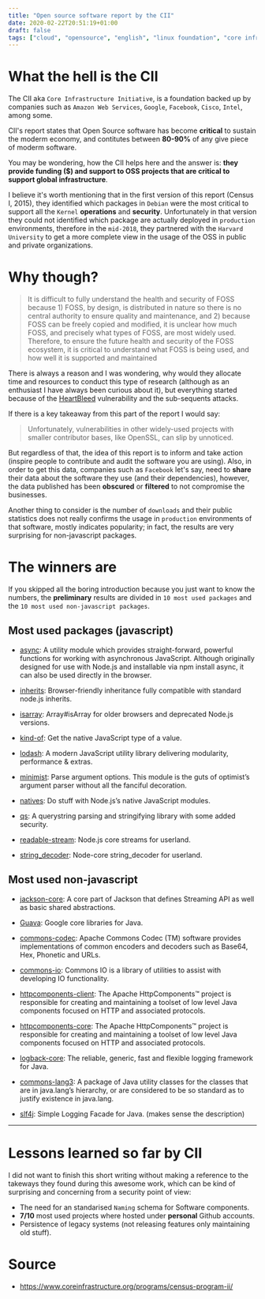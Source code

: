 ```yaml
---
title: "Open source software report by the CII"
date: 2020-02-22T20:51:19+01:00
draft: false
tags: ["cloud", "opensource", "english", "linux foundation", "core infrastructure initiative"]
---
```


# What the hell is the CII

The CII aka `Core Infrastructure Initiative`, is a foundation backed up by companies such as `Amazon Web Services`, `Google`, `Facebook`, `Cisco`, `Intel`, among some. 

CII's report states that Open Source software has become **critical** to sustain the moderm economy, and contitutes between **80-90%** of any give piece of moderm software.

You may be wondering, how the CII helps here and the answer is: **they provide funding ($) and support to OSS projects that are critical to support global infrastructure**.

I believe it's worth mentioning that in the first version of this report (Census I, 2015), they identified which packages in `Debian` were the most critical to support all the `Kernel` **operations** and **security**. Unfortunately in that version they could not identified which package are actually deployed in `production` environments, therefore in the `mid-2018`, they partnered with the `Harvard University` to get a more complete view in the usage of the OSS in public and private organizations.

# Why though?

> It is difficult to fully understand the health and security of FOSS because 1) FOSS, by design, is distributed in nature so there is no central authority  to ensure quality and maintenance, and 2) because FOSS can be freely copied and modified, it is unclear how much FOSS, and precisely what types of FOSS, are most widely used. Therefore, to ensure the future health and security of the FOSS ecosystem, it is critical to understand what FOSS is being used, and how well it is supported and maintained

There is always a reason and I was wondering, why would they allocate time and resources to conduct this type of research (although as an enthusiast I have always been curious about it), but everything started because of the [HeartBleed](https://heartbleed.com/) vulnerability and the sub-sequents attacks.

If there is a key takeaway from this part of the report I would say:

> Unfortunately, vulnerabilities in other widely-used projects with smaller contributor bases, like OpenSSL, can slip by unnoticed.

But regardless of that, the idea of this report is to inform and take action (inspire people to contribute and audit the software you are using). Also, in order to get this data, companies such as `Facebook` let's say, need to **share** their data about the software they use (and their dependencies), however, the data published has been **obscured** or **filtered** to not compromise the businesses.

Another thing to consider is the number of `downloads` and their public statistics does not really confirms the usage in `production` environments of that software, mostly indicates popularity; in fact, the results are very surprising for non-javascript packages.

# The winners are

If you skipped all the boring introduction because you just want to know the numbers, the **preliminary** results are divided in `10 most used packages` and the `10 most used non-javascript packages`.

## Most used packages (javascript)

- [async](https://github.com/caolan/async): A utility module which provides straight-forward, powerful functions for working with asynchronous JavaScript. Although originally designed for use with Node.js and installable via npm install async, it can also be used directly in the browser.

- [inherits](http://github.com/isaacs/inherits): Browser-friendly inheritance fully compatible with standard node.js inherits.

- [isarray](http://github.com/juliangruber/isarray): Array#isArray for older browsers and deprecated Node.js versions.

- [kind-of](http://github.com/jonschlinkert/kind-of): Get the native JavaScript type of a value.

- [lodash](http://github.com/lodash/lodash): A modern JavaScript utility library delivering modularity, performance & extras.

- [minimist](http://github.com/substack/minimist): Parse argument options. This module is the guts of optimist’s argument parser without all the fanciful decoration.

- [natives](http://github.com/addaleax/natives): Do stuff with Node.js’s native JavaScript modules.

- [qs](): A querystring parsing and stringifying library with some added security.

- [readable-stream](http://github.com/nodejs/readable-stream): Node.js core streams for userland.

- [string_decoder](http://github.com/nodejs/string_decoder): Node-core string_decoder for userland.

## Most used non-javascript
 
- [jackson-core](github.com/FasterXML/jackson-core): A core part of Jackson that defines Streaming API as well as basic shared abstractions.

- [Guava](http://github.com/google/guava.git): Google core libraries for Java.

- [commons-codec](http://github.com/apache/commons-codec): Apache Commons Codec (TM) software provides implementations of common encoders and decoders such as Base64, Hex, Phonetic and URLs.

- [commons-io](http://github.com/apache/commons-io): Commons IO is a library of utilities to assist with developing IO functionality.

- [httpcomponents-client](http://github.com/apache/httpcomponents-client): The Apache HttpComponents™ project is responsible for creating and maintaining a toolset of low level Java components focused on HTTP and associated protocols.

- [httpcomponents-core](http://github.com/apache/httpcomponents-core): The Apache HttpComponents™ project is responsible for creating and maintaining a toolset of low level Java components focused on HTTP and associated protocols. 

- [logback-core](http://github.com/qos-ch/logback): The reliable, generic, fast and flexible logging framework for Java. 

- [commons-lang3](http://github.com/apache/commons-lang): A package of Java utility classes for the classes that are in java.lang’s hierarchy, or are considered to be so standard as to justify existence in java.lang.

- [slf4j](http://github.com/qos-ch/slf4j): Simple Logging Facade for Java. (makes sense the description)


---

# Lessons learned so far by CII

I did not want to finish this short writing without making a reference to the takeways they found during this awesome work, which can be kind of surprising and concerning from a security point of view:

- The need for an standarised `Naming` schema for Software components.
- **7/10** most used projects where hosted under **personal** Github accounts.
- Persistence of legacy systems (not releasing features only maintaining old stuff).

# Source

- https://www.coreinfrastructure.org/programs/census-program-ii/
